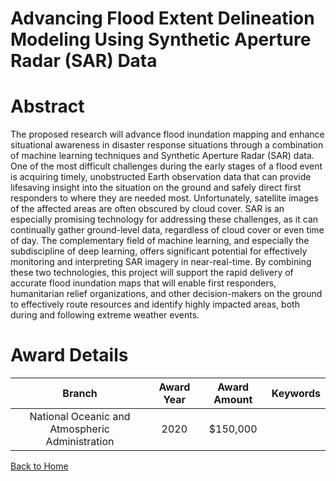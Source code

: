 
Advancing Flood Extent Delineation Modeling Using Synthetic Aperture Radar (SAR) Data
=====================================================================================

# Abstract


The proposed research will advance flood inundation mapping and enhance situational awareness in disaster response situations through a combination of machine learning techniques and Synthetic Aperture Radar (SAR) data. One of the most difficult challenges during the early stages of a flood event is acquiring timely, unobstructed Earth observation data that can provide lifesaving insight into the situation on the ground and safely direct first responders to where they are needed most. Unfortunately, satellite images of the affected areas are often obscured by cloud cover. SAR is an especially promising technology for addressing these challenges, as it can continually gather ground-level data, regardless of cloud cover or even time of day. The complementary field of machine learning, and especially the subdiscipline of deep learning, offers significant potential for effectively monitoring and interpreting SAR imagery in near-real-time. By combining these two technologies, this project will support the rapid delivery of accurate flood inundation maps that will enable first responders, humanitarian relief organizations, and other decision-makers on the ground to effectively route resources and identify highly impacted areas, both during and following extreme weather events.  

# Award Details

|Branch|Award Year|Award Amount|Keywords|
| :---: | :---: | :---: | :---: |
|National Oceanic and Atmospheric Administration|2020|$150,000||
  
  


[Back to Home](https://github.com/chrischow/dod_sbir_awards#835)